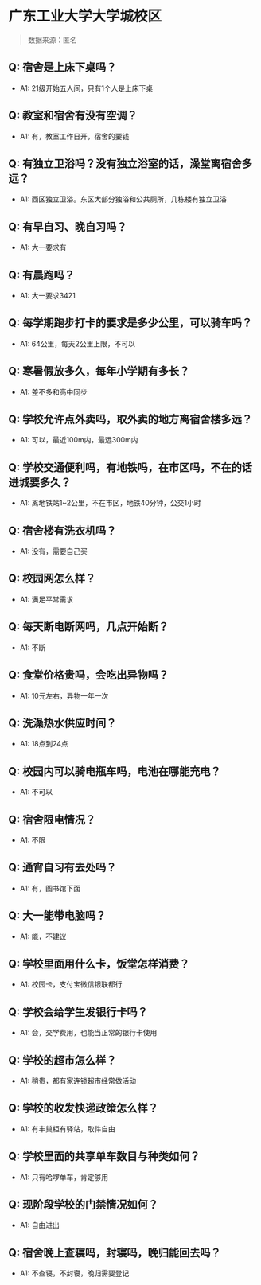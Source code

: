 # 广东工业大学大学城校区

> 数据来源：匿名

## Q: 宿舍是上床下桌吗？

- A1: 21级开始五人间，只有1个人是上床下桌

## Q: 教室和宿舍有没有空调？

- A1: 有，教室工作日开，宿舍的要钱

## Q: 有独立卫浴吗？没有独立浴室的话，澡堂离宿舍多远？

- A1: 西区独立卫浴。东区大部分独浴和公共厕所，几栋楼有独立卫浴

## Q: 有早自习、晚自习吗？

- A1: 大一要求有

## Q: 有晨跑吗？

- A1: 大一要求3421

## Q: 每学期跑步打卡的要求是多少公里，可以骑车吗？

- A1: 64公里，每天2公里上限，不可以

## Q: 寒暑假放多久，每年小学期有多长？

- A1: 差不多和高中同步

## Q: 学校允许点外卖吗，取外卖的地方离宿舍楼多远？

- A1: 可以，最近100m内，最远300m内

## Q: 学校交通便利吗，有地铁吗，在市区吗，不在的话进城要多久？

- A1: 离地铁站1\~2公里，不在市区，地铁40分钟，公交1小时

## Q: 宿舍楼有洗衣机吗？

- A1: 没有，需要自己买

## Q: 校园网怎么样？

- A1: 满足平常需求

## Q: 每天断电断网吗，几点开始断？

- A1: 不断

## Q: 食堂价格贵吗，会吃出异物吗？

- A1: 10元左右，异物一年一次

## Q: 洗澡热水供应时间？

- A1: 18点到24点

## Q: 校园内可以骑电瓶车吗，电池在哪能充电？

- A1: 不可以

## Q: 宿舍限电情况？

- A1: 不限

## Q: 通宵自习有去处吗？

- A1: 有，图书馆下面

## Q: 大一能带电脑吗？

- A1: 能，不建议

## Q: 学校里面用什么卡，饭堂怎样消费？

- A1: 校园卡，支付宝微信银联都行

## Q: 学校会给学生发银行卡吗？

- A1: 会，交学费用，也能当正常的银行卡使用

## Q: 学校的超市怎么样？

- A1: 稍贵，都有家连锁超市经常做活动

## Q: 学校的收发快递政策怎么样？

- A1: 有丰巢柜有驿站，取件自由

## Q: 学校里面的共享单车数目与种类如何？

- A1: 只有哈啰单车，肯定够用

## Q: 现阶段学校的门禁情况如何？

- A1: 自由进出

## Q: 宿舍晚上查寝吗，封寝吗，晚归能回去吗？

- A1: 不查寝，不封寝，晚归需要登记

